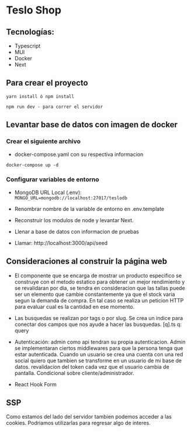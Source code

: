 # Teslo Shop

## Tecnologías:

-  Typescript
-  MUI
-  Docker
-  Next

## Para crear el proyecto

```
yarn install ó npm install
```

```
npm run dev - para correr el servidor
```

## Levantar base de datos con imagen de docker

### Crear el siguiente archivo

-  docker-compose.yaml con su respectiva informacion

```
docker-compose up -d
```

### Configurar variables de entorno

-  MongoDB URL Local (.env):
   `MONGO_URL=mongodb://localhost:27017/teslodb`

-  Renombrar nombre de la variable de entorno en .env.template

-  Reconstruir los modulos de node y levantar Next.

-  Llenar a base de datos con informacion de pruebas
-  Llamar: http://localhost:3000/api/seed

## Consideraciones al construir la página web

-  El componente que se encarga de mostrar un producto especifico se construye con el metodo estatico para obtener un mejor rendimiento y se revalidaran por dia, se tendra en consideracion que las tallas puede ser un elemento que cambie constantemente ya que el stock varia segun la demanda de compra. En tal caso se realiza un peticion HTTP para evaluar cual es la cantidad en ese momento.

-  Las busquedas se realizan por tags o por slug. Se crea un indice para conectar dos campos que nos ayude a hacer las busquedas. [q].ts q: query

-  Autenticación: admin como api tendran su propia autenticacion. Admin se implementaran ciertos middlewares para que la persona tenga que estar autenticada. Cuando un usuario se crea una cuenta con una red social quiero que tambien se transforme en un usuario de mi base de datos. revalidacion del token cada vez que el usuario cambia de pantalla. Condicional sobre cliente/administrador.

-  React Hook Form

## SSP

Como estamos del lado del servidor tambien podemos acceder a las cookies. Podriamos utilizarlas para regresar algo de interes.
